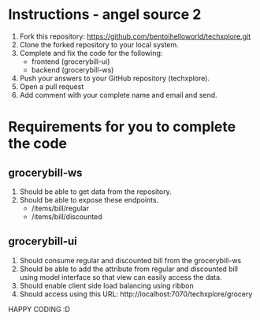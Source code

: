 Instructions - angel source 2
========
  1. Fork this repository:  https://github.com/bentoihelloworld/techxplore.git
  2. Clone the forked repository to your local system.
  3. Complete and fix the code for the following:
		- frontend (grocerybill-ui)
		- backend  (grocerybill-ws)
  4. Push your answers to your GitHub repository (techxplore).
  5. Open a pull request 
  6. Add comment with your complete name and email and send.
  
 Requirements for you to complete the code
 =======
 
 grocerybill-ws
  -------
 1. Should be able to get data from the repository.
 2. Should be able to expose these endpoints.
	- /items/bill/regular
	- /items/bill/discounted
 
 
 grocerybill-ui
 -------
 1. Should consume regular and discounted bill from the grocerybill-ws 
 2. Should be able to add the attribute from regular and discounted bill using model interface so that view can easily access the data.
 3. Should enable client side load balancing using ribbon
 4. Should access using this URL: http://localhost:7070/techxplore/grocery

	
HAPPY CODING :D